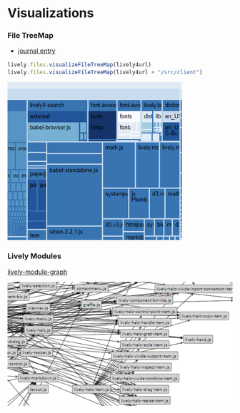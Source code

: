 # Visualizations

### File TreeMap

- [journal entry](./doc/journal/2018-04-17.md)

```javascript
lively.files.visualizeFileTreeMap(lively4url)
lively.files.visualizeFileTreeMap(lively4url + "/src/client")
```
  
![](d3_filetree.png)
  
### Lively Modules

[lively-module-graph](open://lively-module-graph) 

![](d3_modules.png)
  
  